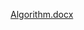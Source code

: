 [Algorithm.docx](https://github.com/SWEG-2015EC-Batch/Algorithm-Avengers/files/13399600/Algorithm.docx)
